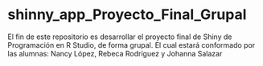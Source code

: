 # shinny_app_Proyecto_Final_Grupal
El fin de este repositorio es desarrollar el proyecto final de Shiny de Programación en R Studio, de forma grupal. El cual estará conformado por las alumnas: Nancy López, Rebeca Rodríguez y Johanna Salazar
